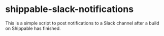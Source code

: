 shippable-slack-notifications
=============================

This is a simple script to post notifications to a Slack channel after a build on Shippable has finished.
